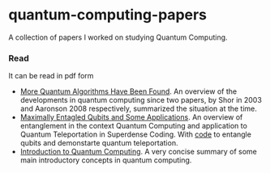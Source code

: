 # quantum-computing-papers
A collection of papers I worked on studying Quantum Computing.

### Read
It can be read in pdf form
* [More Quantum Algorithms Have Been Found](https://github.com/gwwatkin/quantum-computing-papers/blob/master/More_Quantum_Algorithms_have_been_found.pdf). An overview of the developments in quantum computing since two papers, by Shor in 2003 and Aaronson 2008 respectively, summarized the situation at the time.
* [Maximally Entagled Qubits and Some Applications](https://github.com/gwwatkin/quantum-computing-papers/blob/master/Maximally_Entangled_Qubits.pdf). An overview of entanglement in the context Quantum Computing and application to Quantum Teleportation in Superdense Coding. With [code](https://github.com/gwwatkin/quantum-computing-papers/blob/master/QuantumTeleportation.qasm) to entangle qubits and demonstarte quantum teleportation.
* [Introduction to Quantum Computing](https://github.com/gwwatkin/quantum-computing-papers/blob/master/Introduction_To_quantum_computing.pdf). A very concise summary of some main introductory concepts in quantum computing.
